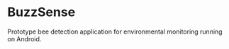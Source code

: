 BuzzSense
=========

Prototype bee detection application for environmental monitoring running on Android.
